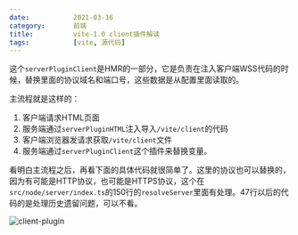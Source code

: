 ```yaml
---
date:           2021-03-16
category:       前端
title:          vite-1.0 client插件解读
tags:           [vite, 源代码]
---
```


这个`serverPluginClient`是HMR的一部分，它是负责在注入客户端WSS代码的时候，替换里面的协议域名和端口号，这些数据是从配置里面读取的。
<!--more-->
主流程就是这样的：
1. 客户端请求HTML页面
2. 服务端通过`serverPluginHTML`注入导入`/vite/client`的代码
3. 客户端浏览器发请求获取`/vite/client`文件
4. 服务端通过`serverPluginClient`这个插件来替换变量。

看明白主流程之后，再看下面的具体代码就很简单了。这里的协议也可以替换的，因为有可能是HTTP协议，也可能是HTTPS协议，这个在`src/node/server/index.ts`的150行的`resolveServer`里面有处理。47行以后的代码的是处理历史遗留问题，可以不看。

![client-plugin](/assets/images/vite/client-plugin.png)
